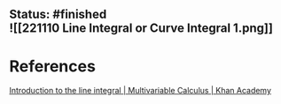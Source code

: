 Status: #finished  
![[221110 Line Integral or Curve Integral 1.png]]
---
# References
[Introduction to the line integral | Multivariable Calculus | Khan Academy](https://www.youtube.com/watch?v=_60sKaoRmhU)
